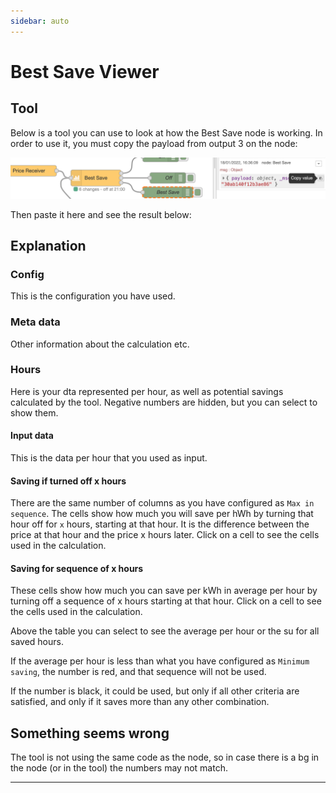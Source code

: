 ```yaml
---
sidebar: auto
---
```


# Best Save Viewer

## Tool

Below is a tool you can use to look at how the Best Save node is working.
In order to use it, you must copy the payload from output 3 on the node:

![Copy payload](../images/copy-payload-best-save.png)

Then paste it here and see the result below:

<BestSaveVerificator/>

## Explanation

### Config

This is the configuration you have used.

### Meta data

Other information about the calculation etc.

### Hours

Here is your dta represented per hour, as well as potential savings calculated by the tool. Negative numbers are hidden, but you can select to show them.

#### Input data

This is the data per hour that you used as input.

#### Saving if turned off x hours

There are the same number of columns as you have configured as `Max in sequence`.
The cells show how much you will save per hWh by turning that hour off for `x` hours,
starting at that hour. It is the difference between the price at that hour and the price x hours later. Click on a cell to see the cells used in the calculation.

#### Saving for sequence of x hours

These cells show how much you can save per kWh in average per hour by turning off a sequence of x hours starting at that hour. Click on a cell to see the cells used in the calculation.

Above the table you can select to see the average per hour or the su for all saved hours.

If the average per hour is less than what you have configured as `Minimum saving`, the number is red, and that sequence will not be used.

If the number is black, it could be used, but only if all other criteria are satisfied, and only if it saves more than any other combination.

## Something seems wrong

The tool is not using the same code as the node, so in case there is a bg in the node (or in the tool) the numbers may not match.

<hr/>
<DonateButtons/>
